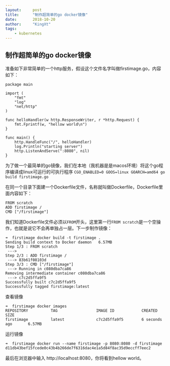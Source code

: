 ```yaml
---
layout:     post		
title:      "制作超简单的go docker镜像"		
date:       2018-10-20	
author:     "KingXt"		
tags:
    - kubernetes
---
```


## 制作超简单的go docker镜像

准备如下非常简单的一个http服务，假设这个文件名字叫做firstimage.go，内容如下：

```
package main

import (
	"fmt"
	"log"
	"net/http"
)

func helloHandler(w http.ResponseWriter, r *http.Request) {
	fmt.Fprintf(w, "hellow world\n")
}

func main() {
	http.HandleFunc("/", helloHandler)
	log.Println("starting server")
	http.ListenAndServe(":8080", nil)
}
```

为了做一个最简单的go镜像，我们在本地（我机器是是macos环境）将这个go程序编译成linux可运行的可执行程序
`CGO_ENABLED=0 GOOS=linux GOARCH=amd64 go build firstimage.go`

在同一个目录下面建一个Dockerfile文件，名称就叫做Dockerfile，Dockerfile里面内容如下：

```
FROM scratch
ADD firstimage /
CMD ["/firstimage"]
```

我们知道Dockerfile文件必须以`FROM`开头，这里第一行`FROM scratch`是一个空操作，也就是说它不会再单独占一层。下一步制作镜像：

```
➜  firstimage docker build -t firstimage .                                
Sending build context to Docker daemon   6.57MB
Step 1/3 : FROM scratch
 ---> 
Step 2/3 : ADD firstimage /
 ---> 83b61f08103d
Step 3/3 : CMD ["/firstimage"]
 ---> Running in c080dba7ca86
Removing intermediate container c080dba7ca86
 ---> c7c2d5ffa9f5
Successfully built c7c2d5ffa9f5
Successfully tagged firstimage:latest
```

查看镜像

```
➜  firstimage docker images
REPOSITORY          TAG                 IMAGE ID            CREATED             SIZE
firstimage          latest              c7c2d5ffa9f5        6 seconds ago       6.57MB
```
运行镜像

```
➜  firstimage docker run --name firstimage -p 8080:8080 -d firstimage
d11db43bef15fcede0c43b4b266de7f6316dac4e1a5d84f8ac35d9eccff7eec2
```

最后在浏览器中输入 http://localhost:8080，你将看到hellow world。
